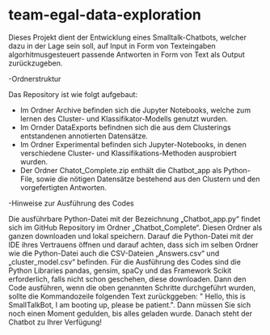 # team-egal-data-exploration
Dieses Projekt dient der Entwicklung eines Smalltalk-Chatbots, welcher dazu in der Lage sein soll, auf Input in Form von Texteingaben algorhitmusgesteuert passende Antworten in Form von Text als Output zurückzugeben. 



-Ordnerstruktur 

Das Repository ist wie folgt aufgebaut:

- Im Ordner Archive befinden sich die Jupyter Notebooks, welche zum lernen des Cluster- und Klassifikator-Modells genutzt wurden.
- Im Ornder DataExports befindnen sich die aus dem Clusterings entstandenen annotierten Datensätze. 
- Im Ordner Experimental befinden sich Jupyter-Notebooks, in denen verschiedene Cluster- und Klassifikations-Methoden ausprobiert wurden. 
- Der Ordner Chatot_Complete.zip enthält die Chatbot_app als Python-File, sowie die nötigen Datensätze bestehend aus den Clustern und den vorgefertigten Antworten.



-Hinweise zur Ausführung des Codes 

Die ausführbare Python-Datei mit der Bezeichnung „Chatbot_app.py“ findet sich im GitHub Repository im Ordner „Chatbot_Complete“. 
Diesen Ordner als ganzen downloaden und lokal speichern. Darauf die Python-Datei mit der IDE ihres Vertrauens öffnen und darauf achten, dass sich im selben Ordner wie die Python-Datei auch die CSV-Dateien „Answers.csv“ und „cluster_model.csv“ befinden. 
Für die Ausführung des Codes sind die Python Libraries pandas, gensim, spaCy und das Framework Scikit erforderlich, falls nicht schon geschehen, diese downloaden. 
Dann den Code ausführen, wenn die oben genannten Schritte durchgeführt wurden, sollte die Kommandozeile folgenden Text zurückggeben: " Hello, this is SmallTalkBot, I am booting up, please be patient.". Dann müssen Sie sich noch einen Moment gedulden, bis alles geladen wurde. Danach steht der Chatbot zu Ihrer Verfügung! 
